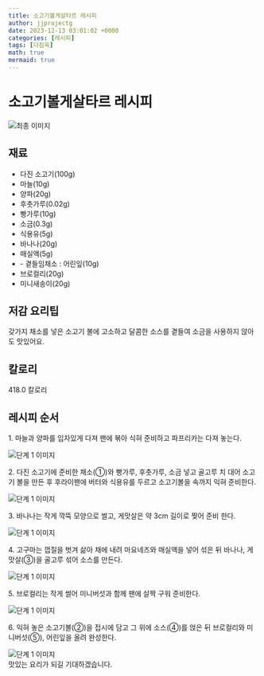 ```yaml
---
title: 소고기볼게살타르 레시피
author: jjprojectg
date: 2023-12-13 03:01:02 +0000
categories: [레시피]
tags: [다짐육]
math: true
mermaid: true
---
```

<meta name="og:type" content="website"/>
<meta charset="UTF-8"/>
<div class="header">
  <h1>소고기볼게살타르 레시피</h1>
</div>

<div class="container my-4">
  <div class="row">
    <div class="col-12 col-md-6">
      <div class="recipe-image">
        <img src="http://www.foodsafetykorea.go.kr/uploadimg/cook/10_00476_2.png" class="step-image" alt="최종 이미지"/>
      </div>
    </div>
    <div class="col-12 col-md-6">
      <div class="ingredients">
        <h2>재료</h2>
        <ul class="card">
          <li> 다진 소고기(100g) </li>
          <li>  마늘(10g) </li>
          <li>  양파(20g) </li>
          <li> 후춧가루(0.02g) </li>
          <li>  빵가루(10g) </li>
          <li>  소금(0.3g) </li>
          <li> 식용유(5g) </li>
          <li>  바나나(20g) </li>
          <li> 매실액(5g) </li>
          <li> - 곁들임채소 : 어린잎(10g) </li>
          <li>  브로컬리(20g) </li>
          <li>  미니새송이(20g) </li>
</ul>
      </div>
    </div>
    <div class="col-12 col-md-6">
      <div class="ingredients">
        <h2>저감 요리팁</h2>
        <div class="card"> 
          <p>
            갖가지 채소를 넣은 소고기 볼에 고소하고 달콤한 소스를 곁들여 소금을 사용하지 않아도 맛있어요.
          </p>
        </div>
      </div>
      <div class="ingredients">
        <h2>칼로리</h2>
        <div class="card"> 
          <p>
            418.0 칼로리
          </p>
        </div>
      </div>
    </div>
  </div>

  <h2 class="my-4">레시피 순서</h2>
  <div class="card recipe-card">
    <div class="card-body recipe-step">
      <p class="card-text step-description">1. 마늘과 양파를 입자있게 다져 팬에 볶아
식혀 준비하고 파프리카는 다져 놓는다.</p>
      <img src="http://www.foodsafetykorea.go.kr/uploadimg/cook/20_00476_1.png" alt="단계 1 이미지" class="step-image"/>
    </div>
  </div>
  <div class="card recipe-card">
    <div class="card-body recipe-step">
      <p class="card-text step-description">2. 다진 소고기에 준비한 채소(①)와
빵가루, 후춧가루, 소금 넣고 골고루 치
대어 소고기 볼을 만든 후 후라이팬에
버터와 식용유를 두르고 소고기볼을
속까지 익혀 준비한다.</p>
      <img src="http://www.foodsafetykorea.go.kr/uploadimg/cook/20_00476_2.png" alt="단계 1 이미지" class="step-image"/>
    </div>
  </div>
  <div class="card recipe-card">
    <div class="card-body recipe-step">
      <p class="card-text step-description">3. 바나나는 작게 깍뚝 모양으로 썰고,
게맛살은 약 3cm 길이로 찢어 준비
한다.</p>
      <img src="http://www.foodsafetykorea.go.kr/uploadimg/cook/20_00476_3.png" alt="단계 1 이미지" class="step-image"/>
    </div>
  </div>
  <div class="card recipe-card">
    <div class="card-body recipe-step">
      <p class="card-text step-description">4. 고구마는 껍질을 벗겨 삶아 채에 내려
마요네즈와 매실액을 넣어 섞은 뒤
바나나, 게맛살(③)을 골고루 섞어
소스를 만든다.</p>
      <img src="http://www.foodsafetykorea.go.kr/uploadimg/cook/20_00476_4.png" alt="단계 1 이미지" class="step-image"/>
    </div>
  </div>
  <div class="card recipe-card">
    <div class="card-body recipe-step">
      <p class="card-text step-description">5. 브로컬리는 작게 썰어 미니버섯과
함께 팬에 살짝 구워 준비한다.</p>
      <img src="http://www.foodsafetykorea.go.kr/uploadimg/cook/20_00476_5.png" alt="단계 1 이미지" class="step-image"/>
    </div>
  </div>
  <div class="card recipe-card">
    <div class="card-body recipe-step">
      <p class="card-text step-description">6. 익혀 놓은 소고기볼(②)을 접시에 담고
그 위에 소스(④)를 얹은 뒤 브로컬리와
미니버섯(⑤), 어린잎을 올려 완성한다.</p>
      <img src="http://www.foodsafetykorea.go.kr/uploadimg/cook/20_00476_6.png" alt="단계 1 이미지" class="step-image"/>
    </div>
  </div>

</div>
맛있는 요리가 되길 기대하겠습니다.
